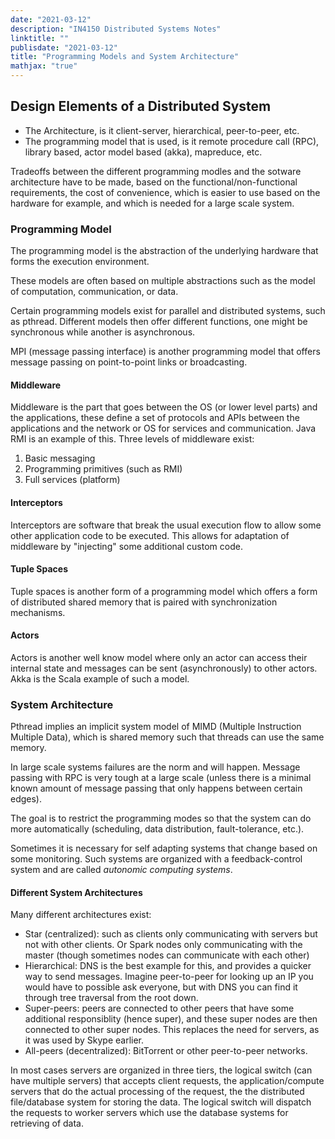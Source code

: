 ```yaml
---
date: "2021-03-12"
description: "IN4150 Distributed Systems Notes"
linktitle: ""
publisdate: "2021-03-12"
title: "Programming Models and System Architecture"
mathjax: "true"
---
```


## Design Elements of a Distributed System

- The Architecture, is it client-server, hierarchical, peer-to-peer, etc.
- The programming model that is used, is it remote procedure call (RPC), library based, actor model based (akka), mapreduce, etc.

Tradeoffs between the different programming modles and the sotware architecture have to be made, based on the functional/non-functional requirements, the cost of convenience, which is easier to use based on the hardware for example, and which is needed for a large scale system.

### Programming Model

The programming model is the abstraction of the underlying hardware that forms the execution environment.

These models are often based on multiple abstractions such as the model of computation, communication, or data.

Certain programming models exist for parallel and distributed systems, such as pthread. Different models then offer different functions, one might be synchronous while another is asynchronous.

MPI (message passing interface) is another programming model that offers message passing on point-to-point links or broadcasting.

#### Middleware

Middleware is the part that goes between the OS (or lower level parts) and the applications, these define a set of protocols and APIs between the applications and the network or OS for services and communication. Java RMI is an example of this. Three levels of middleware exist:

1. Basic messaging
2. Programming primitives (such as RMI)
3. Full services (platform)

#### Interceptors

Interceptors are software that break the usual execution flow to allow some other application code to be executed. This allows for adaptation of middleware by "injecting" some additional custom code.

#### Tuple Spaces

Tuple spaces is another form of a programming model which offers a form of distributed shared memory that is paired with synchronization mechanisms.

#### Actors

Actors is another well know model where only an actor can access their internal state and messages can be sent (asynchronously) to other actors. Akka is the Scala example of such a model.

### System Architecture

Pthread implies an implicit system model of MIMD (Multiple Instruction Multiple Data), which is shared memory such that threads can use the same memory.

In large scale systems failures are the norm and will happen.
Message passing with RPC is very tough at a large scale (unless there is a minimal known amount of message passing that only happens between certain edges).

The goal is to restrict the programming modes so that the system can do more automatically (scheduling, data distribution, fault-tolerance, etc.).

Sometimes it is necessary for self adapting systems that change based on some monitoring. Such systems are organized with a feedback-control system and are called  _autonomic computing systems_.

#### Different System Architectures

Many different architectures exist:

- Star (centralized): such as clients only communicating with servers but not with other clients. Or Spark nodes only communicating with the master (though sometimes nodes can communicate with each other)
- Hierarchical: DNS is the best example for this, and provides a quicker way to send messages. Imagine peer-to-peer for looking up an IP you would have to possible ask everyone, but with DNS you can find it through tree traversal from the root down.
- Super-peers: peers are connected to other peers that have some additional responsiblity (hence super), and these super nodes are then connected to other super nodes. This replaces the need for servers, as it was used by Skype earlier.
- All-peers (decentralized): BitTorrent or other peer-to-peer networks.

In most cases servers are organized in three tiers, the logical switch (can have multiple servers) that accepts client requests, the application/compute servers that do the actual processing of the request, the the distributed file/database system for storing the data. The logical switch will dispatch the requests to worker servers which use the database systems for retrieving of data.

